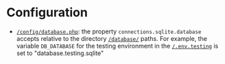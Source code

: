 # Configuration
- [`/config/database.php`](/config/database.php): the property `connections.sqlite.database` accepts relative to the directory [`/database/`](/database/) paths. For example, the variable `DB_DATABASE` for the testing environment in the [`/.env.testing`](/.env.testing) is set to "database.testing.sqlite"
